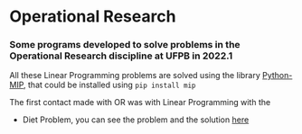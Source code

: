# Operational Research
### Some programs developed to solve problems in the Operational Research discipline at UFPB in 2022.1

All these Linear Programming problems are solved using the library [Python-MIP](https://www.python-mip.com/), that could be installed using ```pip install mip```

The first contact made with OR was with Linear Programming with the 
 * Diet Problem, you can see the problem and the solution [here](https://github.com/davirpp/Operational_Research/tree/main/Diet_Problem)
